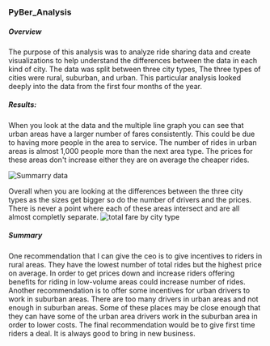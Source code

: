### PyBer_Analysis
##### Overview
The purpose of this analysis was to analyze ride sharing data and create visualizations to help understand the differences between the data in each kind of city.
The data was split between three city types, The three types of cities were rural, suburban, and urban. This particular analysis looked deeply into the data from the first four months of the year.
##### Results:
When you look at the data and the multiple line graph you can see that urban areas have a larger number of fares consistently. This could be due to having more people in the area to service. The number of rides in urban areas is almost 1,000 people more than the next area type. The prices for these areas don't increase either they are on average the cheaper rides. 

![Summarry data](https://user-images.githubusercontent.com/105613428/178347971-9b622577-7815-4652-81d7-41d98270b767.PNG)


Overall when you are looking at the differences between the three city types as the sizes get bigger so do the number of drivers and the prices. There is never a point where each of these areas intersect and are all almost completly separate. 
![total fare by city type](https://user-images.githubusercontent.com/105613428/178350710-dbf1dc5d-badf-4229-9901-2a002af7407c.PNG)

##### Summary
One recommendation that I can give the ceo is to give incentives to riders in rural areas. They have the lowest number of total rides but the highest price on average. In order to get prices down and increase riders offering benefits for riding in low-volume areas could increase number of rides. Another recommendation is to offer some incentives for urban drivers to work in suburban areas. There are too many drivers in urban areas and not enough in suburban areas. Some of these places may be close enough that they can have some of the urban area drivers work in the suburban area in order to lower costs. The final recommendation would be to give first time riders a deal. It is always good to bring in new business.
